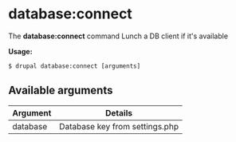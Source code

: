 # database:connect
The **database:connect** command Lunch a DB client if it's available

**Usage:**
```
$ drupal database:connect [arguments] 
```


## Available arguments
Argument | Details
---------|-------------
database | Database key from settings.php
